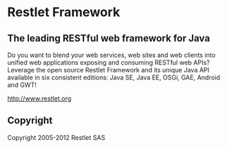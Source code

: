 # Restlet Framework

## The leading RESTful web framework for Java

Do you want to blend your web services, web sites and web clients into unified web applications exposing and consuming RESTful web APIs?
Leverage the open source Restlet Framework and its unique Java API available in six consistent editions: Java SE, Java EE, OSGi, GAE, Android and GWT! 

http://www.restlet.org

## Copyright

Copyright 2005-2012 Restlet SAS
